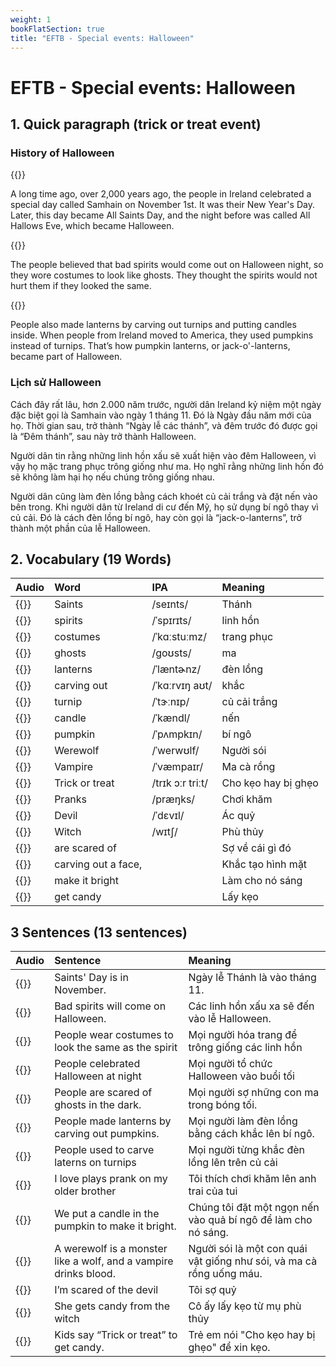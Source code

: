 ```yaml
---
weight: 1
bookFlatSection: true
title: "EFTB - Special events: Halloween"
---
```


# EFTB - Special events: Halloween

## 1. Quick paragraph (trick or treat event)

### __History of Halloween__

{{<audio-with-controls src="audio/halloween/paragraphs/passage_1.wav">}}

 A long time ago, over 2,000 years ago, the people in Ireland celebrated a special day called Samhain on November 1st. It was their New Year's Day. Later, this day became All Saints Day, and the night before was called All Hallows Eve, which became Halloween.

{{<audio-with-controls src="audio/halloween/paragraphs/passage_2.wav">}}

 The people believed that bad spirits would come out on Halloween night, so they wore costumes to look like ghosts. They thought the spirits would not hurt them if they looked the same.

{{<audio-with-controls src="audio/halloween/paragraphs/passage_3.wav">}}

 People also made lanterns by carving out turnips and putting candles inside. When people from Ireland moved to America, they used pumpkins instead of turnips. That’s how pumpkin lanterns, or jack-o'-lanterns, became part of Halloween.

### __Lịch sử Halloween__

Cách đây rất lâu, hơn 2.000 năm trước, người dân Ireland kỷ niệm một ngày đặc biệt gọi là Samhain vào ngày 1 tháng 11. Đó là Ngày đầu năm mới của họ. Thời gian sau, trở thành “Ngày lễ các thánh”, và đêm trước đó được gọi là “Đêm thánh”, sau này trở thành Halloween.

Người dân tin rằng những linh hồn xấu sẽ xuất hiện vào đêm Halloween, vì vậy họ mặc trang phục trông giống như ma. Họ nghĩ rằng những linh hồn đó sẽ không làm hại họ nếu chúng trông giống nhau.

Người dân cũng làm đèn lồng bằng cách khoét củ cải trắng và đặt nến vào bên trong. Khi người dân từ Ireland di cư đến Mỹ, họ sử dụng bí ngô thay vì củ cải. Đó là cách đèn lồng bí ngô, hay còn gọi là “jack-o-lanterns”, trở thành một phần của lễ Halloween.

## 2. Vocabulary (19 Words)

| Audio                                                                           | Word                | IPA              | Meaning             |
|:--------------------------------------------------------------------------------|:--------------------|:-----------------|:--------------------|
| {{<audio-player src="audio/halloween/vocabularies/00_Saints.wav">}}             | Saints              | /seɪnts/         | Thánh               |
| {{<audio-player src="audio/halloween/vocabularies/01_spirits.wav">}}            | spirits             | /ˈspɪrɪts/       | linh hồn            |
| {{<audio-player src="audio/halloween/vocabularies/02_costumes.wav">}}           | costumes            | /ˈkɑːstuːmz/     | trang phục          |
| {{<audio-player src="audio/halloween/vocabularies/03_ghosts.wav">}}             | ghosts              | /ɡoʊsts/         | ma                  |
| {{<audio-player src="audio/halloween/vocabularies/04_lanterns.wav">}}           | lanterns            | /ˈlæntɚnz/       | đèn lồng            |
| {{<audio-player src="audio/halloween/vocabularies/05_carving_out.wav">}}        | carving out         | /ˈkɑːrvɪŋ aʊt/   | khắc                |
| {{<audio-player src="audio/halloween/vocabularies/06_turnip.wav">}}             | turnip              | /ˈtɝːnɪp/        | củ cải trắng        |
| {{<audio-player src="audio/halloween/vocabularies/07_candle.wav">}}             | candle              | /ˈkændl/         | nến                 |
| {{<audio-player src="audio/halloween/vocabularies/08_pumpkin.wav">}}            | pumpkin             | /ˈpʌmpkɪn/       | bí ngô              |
| {{<audio-player src="audio/halloween/vocabularies/09_Werewolf.wav">}}           | Werewolf            | /ˈwerwʊlf/       | Người sói           |
| {{<audio-player src="audio/halloween/vocabularies/10_Vampire.wav">}}            | Vampire             | /ˈvæmpaɪr/       | Ma cà rồng          |
| {{<audio-player src="audio/halloween/vocabularies/11_Trick_or_treat.wav">}}     | Trick or treat      | /trɪk ɔːr triːt/ | Cho kẹo hay bị ghẹo |
| {{<audio-player src="audio/halloween/vocabularies/12_Pranks.wav">}}             | Pranks              | /præŋks/         | Chơi khăm           |
| {{<audio-player src="audio/halloween/vocabularies/13_Devil.wav">}}              | Devil               | /ˈdɛvɪl/         | Ác quỷ              |
| {{<audio-player src="audio/halloween/vocabularies/14_Witch.wav">}}              | Witch               | /wɪtʃ/           | Phù thủy            |
| {{<audio-player src="audio/halloween/vocabularies/15_are_scared_of.wav">}}      | are scared of       |                  | Sợ về cái gì đó     |
| {{<audio-player src="audio/halloween/vocabularies/16_carving_out_a_face.wav">}} | carving out a face, |                  | Khắc tạo hình mặt   |
| {{<audio-player src="audio/halloween/vocabularies/17_make_it_bright.wav">}}     | make it bright      |                  | Làm cho nó sáng     |
| {{<audio-player src="audio/halloween/vocabularies/18_get_candy.wav">}}          | get candy           |                  | Lấy kẹo             |

## 3 Sentences (13 sentences)

| Audio                                                                                                                    | Sentence                                                         | Meaning                                                              |
|:-------------------------------------------------------------------------------------------------------------------------|:-----------------------------------------------------------------|:---------------------------------------------------------------------|
| {{<audio-player src="audio/halloween/sentences/00_Saints_Day_is_in_November.wav">}}                                      | Saints' Day is in November.                                      | Ngày lễ Thánh là vào tháng 11.                                       |
| {{<audio-player src="audio/halloween/sentences/01_Bad_spirits_will_come_on_Halloween.wav">}}                             | Bad spirits will come on Halloween.                              | Các linh hồn xấu xa sẽ đến vào lễ Halloween.                         |
| {{<audio-player src="audio/halloween/sentences/02_People_wear_costumes_to_look_the_same_as_the_spirit.wav">}}            | People wear costumes to look the same as the spirit              | Mọi người hóa trang để trông giống các linh hồn                      |
| {{<audio-player src="audio/halloween/sentences/03_People_celebrated_Halloween_at_night.wav">}}                           | People celebrated Halloween at night                             | Mọi người tổ chức Halloween vào buổi tối                             |
| {{<audio-player src="audio/halloween/sentences/04_People_are_scared_of_ghosts_in_the_dark.wav">}}                        | People are scared of ghosts in the dark.                         | Mọi người sợ những con ma trong bóng tối.                            |
| {{<audio-player src="audio/halloween/sentences/05_People_made_lanterns_by_carving_out_pumpkins.wav">}}                   | People made lanterns by carving out pumpkins.                    | Mọi người làm đèn lồng bằng cách khắc lên bí ngô.                    |
| {{<audio-player src="audio/halloween/sentences/06_People_used_to_carve_laterns_on_turnips.wav">}}                        | People used to carve laterns on turnips                          | Mọi người từng khắc đèn lồng lên trên củ cải                         |
| {{<audio-player src="audio/halloween/sentences/07_I_love_plays_prank_on_my_older_brother.wav">}}                         | I love plays prank on my older brother                           | Tôi thích chơi khăm lên anh trai của tui                             |
| {{<audio-player src="audio/halloween/sentences/08_We_put_a_candle_in_the_pumpkin_to_make_it_bright.wav">}}               | We put a candle in the pumpkin to make it bright.                | Chúng tôi đặt một ngọn nến vào quả bí ngô để làm cho nó sáng.        |
| {{<audio-player src="audio/halloween/sentences/09_A_werewolf_is_a_monster_like_a_wolf_and_a_vampire_drinks_blood.wav">}} | A werewolf is a monster like a wolf, and a vampire drinks blood. | Người sói là một con quái vật giống như sói, và ma cà rồng uống máu. |
| {{<audio-player src="audio/halloween/sentences/10_I’m_scared_of_the_devil.wav">}}                                        | I’m scared of the devil                                          | Tôi sợ quỷ                                                           |
| {{<audio-player src="audio/halloween/sentences/11_She_gets_candy_from_the_witch.wav">}}                                  | She gets candy from the witch                                    | Cô ấy lấy kẹo từ mụ phù thủy                                         |
| {{<audio-player src="audio/halloween/sentences/12_Kids_say_“Trick_or_treat”_to_get_candy.wav">}}                         | Kids say “Trick or treat” to get candy.                          | Trẻ em nói "Cho kẹo hay bị ghẹo" để xin kẹo.                         |
